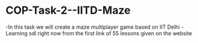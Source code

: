 # COP-Task-2--IITD-Maze
-In this task we will create a maze multiplayer game based on IIT Delhi
-Learning sdl right now from the first link of 55 lessons given on the website